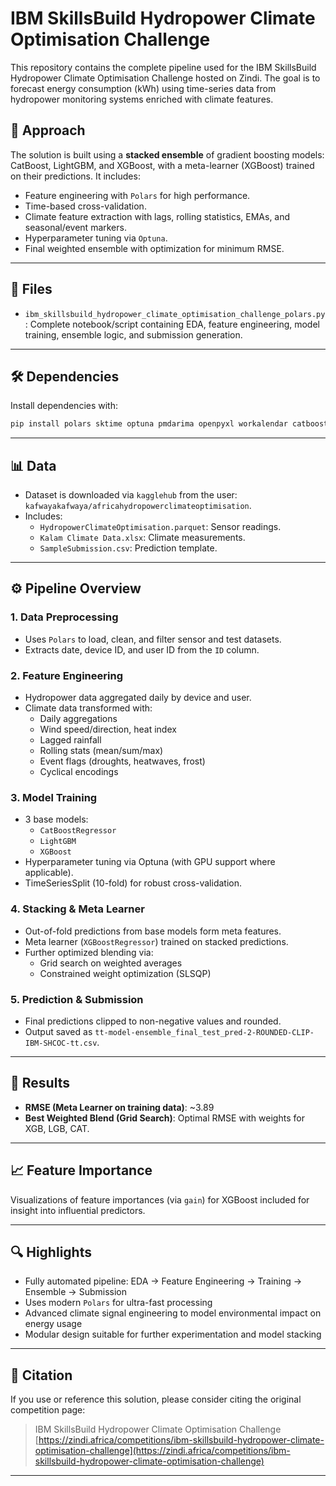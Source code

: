 
# IBM SkillsBuild Hydropower Climate Optimisation Challenge

This repository contains the complete pipeline used for the IBM SkillsBuild Hydropower Climate Optimisation Challenge hosted on Zindi. The goal is to forecast energy consumption (kWh) using time-series data from hydropower monitoring systems enriched with climate features.

## 🧠 Approach

The solution is built using a **stacked ensemble** of gradient boosting models: CatBoost, LightGBM, and XGBoost, with a meta-learner (XGBoost) trained on their predictions. It includes:

- Feature engineering with `Polars` for high performance.
- Time-based cross-validation.
- Climate feature extraction with lags, rolling statistics, EMAs, and seasonal/event markers.
- Hyperparameter tuning via `Optuna`.
- Final weighted ensemble with optimization for minimum RMSE.

---

## 📁 Files

- `ibm_skillsbuild_hydropower_climate_optimisation_challenge_polars.py`: Complete notebook/script containing EDA, feature engineering, model training, ensemble logic, and submission generation.

---

## 🛠️ Dependencies

Install dependencies with:

```bash
pip install polars sktime optuna pmdarima openpyxl workalendar catboost lightgbm xgboost pytorch-tabnet scikit-learn fastexcel
```

---

## 📊 Data

- Dataset is downloaded via `kagglehub` from the user: `kafwayakafwaya/africahydropowerclimateoptimisation`.
- Includes:
  - `HydropowerClimateOptimisation.parquet`: Sensor readings.
  - `Kalam Climate Data.xlsx`: Climate measurements.
  - `SampleSubmission.csv`: Prediction template.

---

## ⚙️ Pipeline Overview

### 1. **Data Preprocessing**
- Uses `Polars` to load, clean, and filter sensor and test datasets.
- Extracts date, device ID, and user ID from the `ID` column.

### 2. **Feature Engineering**
- Hydropower data aggregated daily by device and user.
- Climate data transformed with:
  - Daily aggregations
  - Wind speed/direction, heat index
  - Lagged rainfall
  - Rolling stats (mean/sum/max)
  - Event flags (droughts, heatwaves, frost)
  - Cyclical encodings

### 3. **Model Training**
- 3 base models:
  - `CatBoostRegressor`
  - `LightGBM`
  - `XGBoost`
- Hyperparameter tuning via Optuna (with GPU support where applicable).
- TimeSeriesSplit (10-fold) for robust cross-validation.

### 4. **Stacking & Meta Learner**
- Out-of-fold predictions from base models form meta features.
- Meta learner (`XGBoostRegressor`) trained on stacked predictions.
- Further optimized blending via:
  - Grid search on weighted averages
  - Constrained weight optimization (SLSQP)

### 5. **Prediction & Submission**
- Final predictions clipped to non-negative values and rounded.
- Output saved as `tt-model-ensemble_final_test_pred-2-ROUNDED-CLIP-IBM-SHCOC-tt.csv`.

---

## 🧪 Results

- **RMSE (Meta Learner on training data)**: ~3.89
- **Best Weighted Blend (Grid Search)**: Optimal RMSE with weights for XGB, LGB, CAT.

---

## 📈 Feature Importance

Visualizations of feature importances (via `gain`) for XGBoost included for insight into influential predictors.

---

## 🔍 Highlights

- Fully automated pipeline: EDA → Feature Engineering → Training → Ensemble → Submission
- Uses modern `Polars` for ultra-fast processing
- Advanced climate signal engineering to model environmental impact on energy usage
- Modular design suitable for further experimentation and model stacking

---

## 📜 Citation

If you use or reference this solution, please consider citing the original competition page:

> IBM SkillsBuild Hydropower Climate Optimisation Challenge  
> [https://zindi.africa/competitions/ibm-skillsbuild-hydropower-climate-optimisation-challenge](https://zindi.africa/competitions/ibm-skillsbuild-hydropower-climate-optimisation-challenge)

---

